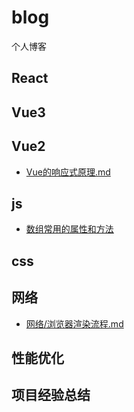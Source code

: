 # blog
个人博客

## React

## Vue3

## Vue2
* [Vue的响应式原理.md](https://github.com/summerhll/blog/blob/22501417ab91e84f7ca0d6c00ade3df573da9e9f/Vue2/Vue%E7%9A%84%E5%93%8D%E5%BA%94%E5%BC%8F%E5%8E%9F%E7%90%86.md)

## js
* [数组常用的属性和方法](https://github.com/summerhll/blog/blob/570ccc4a536e4fc6a3e926eb5150bd7eff23f997/js/%E6%95%B0%E7%BB%84%E5%B8%B8%E7%94%A8%E7%9A%84%E5%B1%9E%E6%80%A7%E5%92%8C%E6%96%B9%E6%B3%95.md)

## css

## 网络
* [网络/浏览器渲染流程.md](https://github.com/summerhll/blog/blob/5a770862dd65bba1178236aa15e050a369c7f585/%E7%BD%91%E7%BB%9C/%E6%B5%8F%E8%A7%88%E5%99%A8%E6%B8%B2%E6%9F%93%E6%B5%81%E7%A8%8B.md)

## 性能优化


## 项目经验总结

